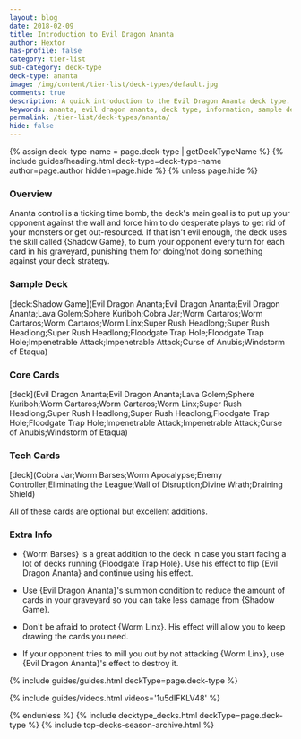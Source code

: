 ```yaml
---
layout: blog
date: 2018-02-09
title: Introduction to Evil Dragon Ananta
author: Hextor
has-profile: false
category: tier-list
sub-category: deck-type
deck-type: ananta
image: /img/content/tier-list/deck-types/default.jpg
comments: true
description: A quick introduction to the Evil Dragon Ananta deck type. View sample deck, core cards, tech cards, quick tips, guides, videos and other information.
keywords: ananta, evil dragon ananta, deck type, information, sample deck, core cards, tech cards, quick tips, guides, videos
permalink: /tier-list/deck-types/ananta/
hide: false
---
```


{% assign deck-type-name = page.deck-type | getDeckTypeName %}
{% include guides/heading.html deck-type=deck-type-name author=page.author hidden=page.hide %}
{% unless page.hide %}

### Overview
Ananta control is a ticking time bomb, the deck's main goal is to put up your opponent against the wall and force him to do desperate plays to get rid of your monsters or get out-resourced. If that isn't evil enough, the deck uses the skill called {Shadow Game}, to burn your opponent every turn for each card in his graveyard, punishing them for doing/not doing something against your deck strategy.

### Sample Deck

[deck:Shadow Game](Evil Dragon Ananta;Evil Dragon Ananta;Evil Dragon Ananta;Lava Golem;Sphere Kuriboh;Cobra Jar;Worm Cartaros;Worm Cartaros;Worm Cartaros;Worm Linx;Super Rush Headlong;Super Rush Headlong;Super Rush Headlong;Floodgate Trap Hole;Floodgate Trap Hole;Impenetrable Attack;Impenetrable Attack;Curse of Anubis;Windstorm of Etaqua)

### Core Cards

[deck](Evil Dragon Ananta;Evil Dragon Ananta;Lava Golem;Sphere Kuriboh;Worm Cartaros;Worm Cartaros;Worm Linx;Super Rush Headlong;Super Rush Headlong;Super Rush Headlong;Floodgate Trap Hole;Floodgate Trap Hole;Impenetrable Attack;Impenetrable Attack;Curse of Anubis;Windstorm of Etaqua)

### Tech Cards

[deck](Cobra Jar;Worm Barses;Worm Apocalypse;Enemy Controller;Eliminating the League;Wall of Disruption;Divine Wrath;Draining Shield)

All of these cards are optional but excellent additions.

### Extra Info

- {Worm Barses} is a great addition to the deck in case you start facing a lot of decks running {Floodgate Trap Hole}. Use his effect to flip {Evil Dragon Ananta} and continue using his effect.

- Use {Evil Dragon Ananta}'s summon condition to reduce the amount of cards in your graveyard so you can take less damage from {Shadow Game}.

- Don't be afraid to protect {Worm Linx}. His effect will allow you to keep drawing the cards you need.

- If your opponent tries to mill you out by not attacking {Worm Linx}, use {Evil Dragon Ananta}'s effect to destroy it. 

{% include guides/guides.html deckType=page.deck-type %}

{% include guides/videos.html videos='1u5dIFKLV48' %}

{% endunless %}
{% include decktype_decks.html deckType=page.deck-type %}
{% include top-decks-season-archive.html %}